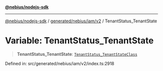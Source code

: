 [**@nebius/nodejs-sdk**](../../../../../README.md)

---

[@nebius/nodejs-sdk](../../../../../README.md) / [generated/nebius/iam/v2](../README.md) / TenantStatus_TenantState

# Variable: TenantStatus_TenantState

> **TenantStatus_TenantState**: [`TenantStatus_TenantStateClass`](../type-aliases/TenantStatus_TenantStateClass.md)

Defined in: src/generated/nebius/iam/v2/index.ts:2918
